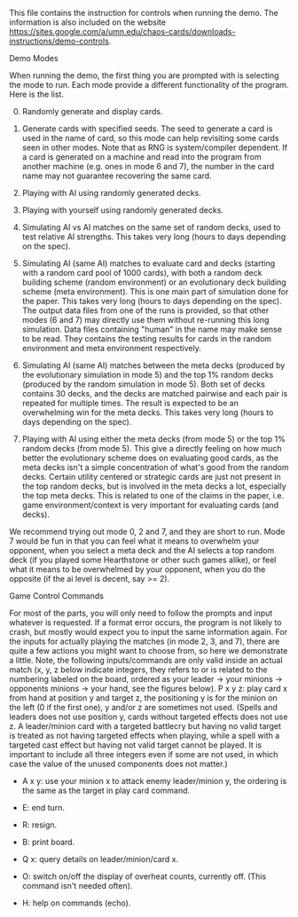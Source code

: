 This file contains the instruction for controls when running the demo. The information is also included on the website https://sites.google.com/a/umn.edu/chaos-cards/downloads-instructions/demo-controls.

Demo Modes

When running the demo, the first thing you are prompted with is selecting the mode to run. Each mode provide a different functionality of the program. Here is the list.

0. Randomly generate and display cards.

1. Generate cards with specified seeds. The seed to generate a card is used in the name of card, so this mode can help revisiting some cards seen in other modes. Note that as RNG is system/compiler dependent. If a card is generated on a machine and read into the program from another machine (e.g. ones in mode 6 and 7), the number in the card name may not guarantee recovering the same card.

2. Playing with AI using randomly generated decks.

3. Playing with yourself using randomly generated decks.

4. Simulating AI vs AI matches on the same set of random decks, used to test relative AI strengths. This takes very long (hours to days depending on the spec).

5. Simulating AI (same AI) matches to evaluate card and decks (starting with a random card pool of 1000 cards), with both a random deck building scheme (random environment) or an evolutionary deck building scheme (meta environment). This is one main part of simulation done for the paper. This takes very long (hours to days depending on the spec). The output data files from one of the runs is provided, so that other modes (6 and 7) may directly use them without re-running this long simulation. Data files containing "human" in the name may make sense to be read. They contains the testing results for cards in the random environment and meta environment respectively.

6. Simulating AI (same AI) matches between the meta decks (produced by the evolutionary simulation in mode 5) and the top 1% random decks (produced by the random simulation in mode 5). Both set of decks contains 30 decks, and the decks are matched pairwise and each pair is repeated for multiple times. The result is expected to be an overwhelming win for the meta decks. This takes very long (hours to days depending on the spec).

7. Playing with AI using either the meta decks (from mode 5) or the top 1% random decks (from mode 5). This give a directly feeling on how much better the evolutionary scheme does on evaluating good cards, as the meta decks isn't a simple concentration of what's good from the random decks. Certain utility centered or strategic cards are just not present in the top random decks, but is involved in the meta decks a lot, especially the top meta decks. This is related to one of the claims in the paper, i.e. game environment/context is very important for evaluating cards (and decks).

We recommend trying out mode 0, 2 and 7, and they are short to run. Mode 7 would be fun in that you can feel what it means to overwhelm your opponent, when you select a meta deck and the AI selects a top random deck (if you played some Hearthstone or other such games alike), or feel what it means to be overwhelmed by your opponent, when you do the opposite (if the ai level is decent, say >= 2).



Game Control Commands

For most of the parts, you will only need to follow the prompts and input whatever is requested. If a format error occurs, the program is not likely to crash, but mostly would expect you to input the same information again. For the inputs for actually playing the matches (in mode 2, 3, and 7), there are quite a few actions you might want to choose from, so here we demonstrate a little. Note, the following inputs/commands are only valid inside an actual match (x, y, z below indicate integers, they refers to or is related to the numbering labeled on the board, ordered as your leader -> your minions -> opponents minions -> your hand, see the figures below).
P x y z: play card x from hand at position y and target z, the positioning y is for the minion on the left (0 if the first one), y and/or z are sometimes not used. (Spells and leaders does not use position y, cards without targeted effects does not use z. A leader/minion card with a targeted battlecry but having no valid target is treated as not having targeted effects when playing, while a spell with a targeted cast effect but having not valid target cannot be played. It is important to include all three integers even if some are not used, in which case the value of the unused components does not matter.)

* A x y: use your minion x to attack enemy leader/minion y, the ordering is the same as the target in play card command.

* E: end turn.

* R: resign.

* B: print board.

* Q x: query details on leader/minion/card x.

* O: switch on/off the display of overheat counts, currently off. (This command isn't needed often).

* H: help on commands (echo).

